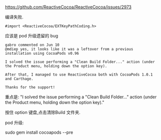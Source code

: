 https://github.com/ReactiveCocoa/ReactiveCocoa/issues/2973

编译失败.


```
#import <ReactiveCocoa/EXTKeyPathCoding.h>
```

应该是 pod 升级遗留的 bug



```
gabro commented on Jun 10
@mdiep yes, it looks like it was a leftover from a previous installation using CocoaPods v0.96

I solved the issue performing a "Clean Build Folder..." action (under the Product menu, holding down the option key).

After that, I managed to use ReactiveCocoa both with CocoaPods 1.0.1 and Carthage.

Thanks for the support!
```

重点是: "I solved the issue performing a "Clean Build Folder..." action (under the Product menu, holding down the option key)."

按住 option 键盘,点击清除Build 文件夹.


pod 升级:

sudo gem install cocoapods --pre 